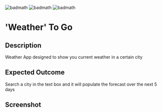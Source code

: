 ![badmath](https://img.shields.io/badge/-HTML-orange) ![badmath](https://img.shields.io/badge/-CSS-blue) ![badmath](https://img.shields.io/badge/-JS-yellow)

# 'Weather' To Go

## Description
Weather App designed to show you current weather in a certain city

## Expected Outcome
Search a city in the text box and it will populate the forecast over the next 5 days

## Screenshot
